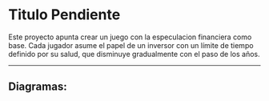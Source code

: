 # Titulo Pendiente

Este proyecto apunta crear un juego con la especulacion financiera como base.
Cada jugador asume el papel de un inversor con un límite de tiempo definido por su salud, que disminuye gradualmente con el paso de los años.

---

## Diagramas: 
